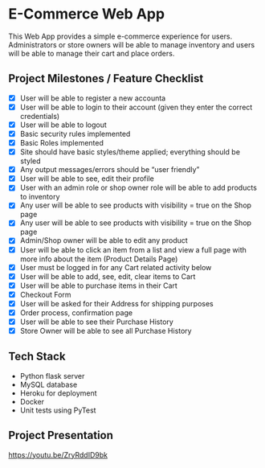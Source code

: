 # E-Commerce Web App

This Web App provides a simple e-commerce experience for users. Administrators or store owners will be able to manage inventory and users will be able to manage their cart and place orders.

## Project Milestones / Feature Checklist

- [x] User will be able to register a new accounta
- [x] User will be able to login to their account (given they enter the correct credentials)
- [x] User will be able to logout
- [x] Basic security rules implemented
- [x] Basic Roles implemented
- [x] Site should have basic styles/theme applied; everything should be styled
- [x] Any output messages/errors should be “user friendly”
- [x] User will be able to see, edit their profile
- [x] User with an admin role or shop owner role will be able to add products to inventory
- [x] Any user will be able to see products with visibility = true on the Shop page
- [x] Any user will be able to see products with visibility = true on the Shop page
- [x] Admin/Shop owner will be able to edit any product
- [x] User will be able to click an item from a list and view a full page with more info about the item (Product Details Page)
- [x] User must be logged in for any Cart related activity below
- [x] User will be able to add, see, edit, clear items to Cart
- [x] User will be able to purchase items in their Cart
- [x] Checkout Form
- [x] User will be asked for their Address for shipping purposes
- [x] Order process, confirmation page
- [x] User will be able to see their Purchase History
- [x] Store Owner will be able to see all Purchase History

## Tech Stack
 - Python flask server
 - MySQL database
 - Heroku for deployment
 - Docker
 - Unit tests using PyTest

## Project Presentation

https://youtu.be/ZryRddID9bk
